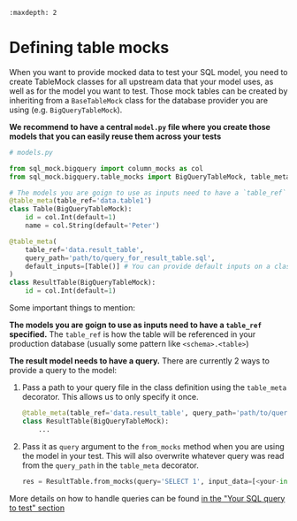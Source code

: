 ```{toctree}
:maxdepth: 2
```

# Defining table mocks

When you want to provide mocked data to test your SQL model, you need to create TableMock classes for all upstream data that your model uses, as well as for the model you want to test. Those mock tables can be created by inheriting from a `BaseTableMock` class for the database provider you are using (e.g. `BigQueryTableMock`).

**We recommend to have a central `model.py` file where you create those models that you can easily reuse them across your tests**

```python
# models.py

from sql_mock.bigquery import column_mocks as col
from sql_mock.bigquery.table_mocks import BigQueryTableMock, table_meta

# The models you are goign to use as inputs need to have a `table_ref` specified
@table_meta(table_ref='data.table1')
class Table(BigQueryTableMock):
    id = col.Int(default=1)
    name = col.String(default='Peter')

@table_meta(
    table_ref='data.result_table',
    query_path='path/to/query_for_result_table.sql',
    default_inputs=[Table()] # You can provide default inputs on a class level
)
class ResultTable(BigQueryTableMock):
    id = col.Int(default=1)
```

Some important things to mention:

**The models you are goign to use as inputs need to have a `table_ref` specified.**
The `table_ref` is how the table will be referenced in your production database (usually some pattern like `<schema>.<table>`)

**The result model needs to have a query.**
There are currently 2 ways to provide a query to the model:

1. Pass a path to your query file in the class definition using the `table_meta` decorator. This allows us to only specify it once.

    ```python
    @table_meta(table_ref='data.result_table', query_path='path/to/query_for_result_table.sql')
    class ResultTable(BigQueryTableMock):
        ...
    ```

2. Pass it as `query` argument to the `from_mocks` method when you are using the model in your test. This will also overwrite whatever query was read from the `query_path` in the `table_meta` decorator.

    ```python
    res = ResultTable.from_mocks(query='SELECT 1', input_data=[<your-input-mocks-table-instances>])
    ```

More details on how to handle queries can be found [in the "Your SQL query to test" section](./your_sql_query_to_test.md)
